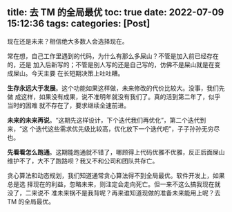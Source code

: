 title: 去 TM 的全局最优
toc: true
date: 2022-07-09 15:12:36
tags:
categories: [Post]
---

现在还是未来？相信绝大多数人会选择现在。

常在想，自己工作里遇到的代码，为什么有那么多屎山？不管是加入前已经存在的，还是
加入后新写的；不管是别人写的还是自己写的，仿佛不是屎山就是在变成屎山。今天主要
在长短期决策上吐吐糟。

**生存永远大于发展**。这个功能如果这样做，未来修改的代价比较大。没事，我们先做
成这样，如果没有成果，说不准明年就没有我们了。真的活到第二年了，似乎当时的困难
就不存在了，要求继续全速前进。

**未来的未来再说**。“这期先这样设计，下个迭代我们再优化”，第二个迭代到来，“这
个迭代这些需求优先级比较高，优化放下一个迭代吧”，子子孙孙无穷尽也。

**先看看怎么跑通**。这期能跑通就不错了，哪顾得上代码优雅不优雅，反正后面屎山
维护不了，大不了跑路呗？我又不和公司和团队共存亡。

贪心算法和动态规划，我们知道通常贪心算法得不到全局最优。软件开发上，如果总是选
择现在的利益，忽略未来，则注定会走向死亡。但一来不这么搞我现在就没了，二来说不
准未来锅不是我背呢？再来谁知道现做的准备未来能用上呢？去 TM 的全局最优。
